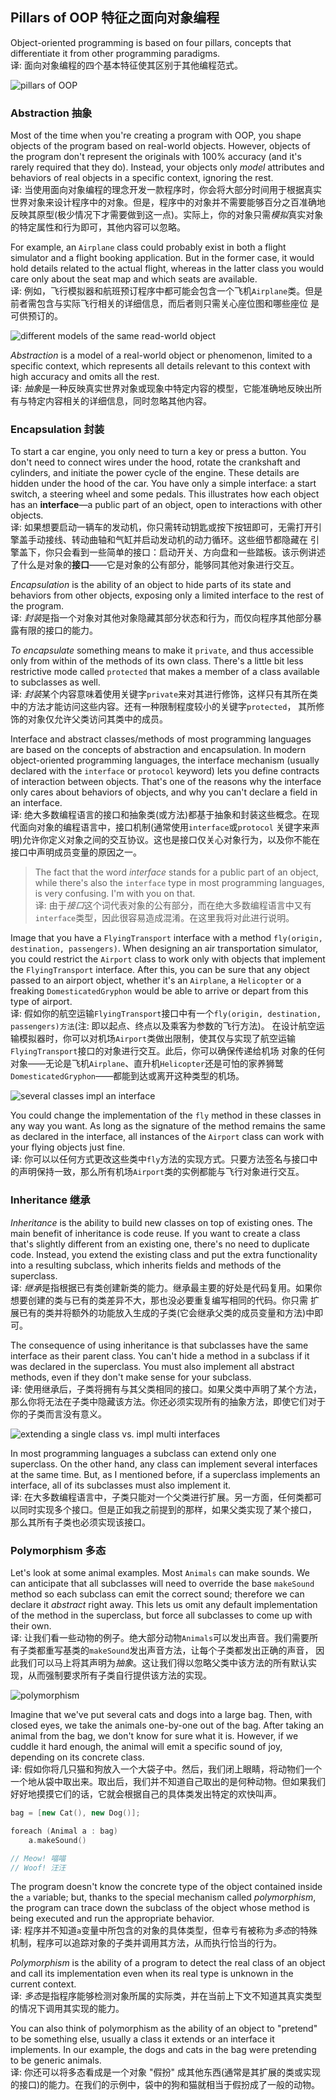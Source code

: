 ## Pillars of OOP 特征之面向对象编程
Object-oriented programming is based on four pillars, concepts that differentiate it from other programming 
paradigms.   
译: 面向对象编程的四个基本特征使其区别于其他编程范式。

![pillars of OOP](../../../assets/four_pillars.png)


### Abstraction 抽象
Most of the time when you're creating a program with OOP, you shape objects of the program based on real-world objects.
However, objects of the program don't represent the originals with 100% accuracy (and it's rarely required that they do).
Instead, your objects only *model* attributes and behaviors of real objects in a specific context, ignoring the rest.   
译: 当使用面向对象编程的理念开发一款程序时，你会将大部分时间用于根据真实世界对象来设计程序中的对象。但是，程序中的对象并不需要能够百分之百准确地
反映其原型(极少情况下才需要做到这一点)。实际上，你的对象只需*模拟*真实对象的特定属性和行为即可，其他内容可以忽略。

For example, an `Airplane` class could probably exist in both a flight simulator and a flight booking application. 
But in the former case, it would hold details related to the actual flight, whereas in the latter class you would 
care only about the seat map and which seats are available.   
译: 例如，飞行模拟器和航班预订程序中都可能会包含一个飞机`Airplane`类。但是前者需包含与实际飞行相关的详细信息，而后者则只需关心座位图和哪些座位
是可供预订的。

![different models of the same read-world object](../../../assets/uml_Airplane.png)

*Abstraction* is a model of a real-world object or phenomenon, limited to a specific context, which represents all 
details relevant to this context with high accuracy and omits all the rest.   
译: *抽象*是一种反映真实世界对象或现象中特定内容的模型，它能准确地反映出所有与特定内容相关的详细信息，同时忽略其他内容。


### Encapsulation 封装
To start a car engine, you only need to turn a key or press a button. You don't need to connect wires under the hood, 
rotate the crankshaft and cylinders, and initiate the power cycle of the engine. These details are hidden under the 
hood of the car. You have only a simple interface: a start switch, a steering wheel and some pedals. This illustrates 
how each object has an **interface**—a public part of an object, open to interactions with other objects.   
译: 如果想要启动一辆车的发动机，你只需转动钥匙或按下按钮即可，无需打开引擎盖手动接线、转动曲轴和气缸并启动发动机的动力循环。这些细节都隐藏在
引擎盖下，你只会看到一些简单的接口：启动开关、方向盘和一些踏板。该示例讲述了什么是对象的**接口**——它是对象的公有部分，能够同其他对象进行交互。

*Encapsulation* is the ability of an object to hide parts of its state and behaviors from other objects, exposing only a 
limited interface to the rest of the program.   
译: *封装*是指一个对象对其他对象隐藏其部分状态和行为，而仅向程序其他部分暴露有限的接口的能力。

*To encapsulate* something means to make it `private`, and thus accessible only from within of the methods of its own class.
There's a little bit less restrictive mode called `protected` that makes a member of a class available to subclasses as
well.   
译: *封装*某个内容意味着使用关键字`private`来对其进行修饰，这样只有其所在类中的方法才能访问这些内容。还有一种限制程度较小的关键字`protected`，
其所修饰的对象仅允许父类访问其类中的成员。

Interface and abstract classes/methods of most programming languages are based on the concepts of abstraction and 
encapsulation. In modern object-oriented programming languages, the interface mechanism (usually declared with the 
`interface` or `protocol` keyword) lets you define contracts of interaction between objects. That's one of the 
reasons why the interface only cares about behaviors of objects, and why you can't declare a field in an interface.   
译: 绝大多数编程语言的接口和抽象类(或方法)都基于抽象和封装这些概念。在现代面向对象的编程语言中，接口机制(通常使用`interface`或`protocol`
关键字来声明)允许你定义对象之间的交互协议。这也是接口仅关心对象行为，以及你不能在接口中声明成员变量的原因之一。

> The fact that the word *interface* stands for a public part of an object, while there's also the `interface` type in 
> most programming languages, is very confusing. I'm with you on that.   
> 译: 由于*接口*这个词代表对象的公有部分，而在绝大多数编程语言中又有`interface`类型，因此很容易造成混淆。在这里我将对此进行说明。

Image that you have a `FlyingTransport` interface with a method `fly(origin, destination, passengers)`. When designing an 
air transportation simulator, you could restrict the `Airport` class to work only with objects that implement the 
`FlyingTransport` interface. After this, you can be sure that any object passed to an airport object, whether it's an 
`Airplane`, a `Helicopter` or a freaking `DomesticatedGryphon` would be able to arrive or depart from this type of airport.   
译: 假如你的航空运输`FlyingTransport`接口中有一个`fly(origin, destination, passengers)方法`(注: 即以起点、终点以及乘客为参数的飞行方法)。 
在设计航空运输模拟器时，你可以对机场`Airport`类做出限制，使其仅与实现了航空运输`FlyingTransport`接口的对象进行交互。此后，你可以确保传递给机场
对象的任何对象——无论是飞机`Airplane`、直升机`Helicopter`还是可怕的家养狮鹫`DomesticatedGryphon`——都能到达或离开这种类型的机场。

![several classes impl an interface](../../../assets/uml_Airport.png)

You could change the implementation of the `fly` method in these classes in any way you want. As long as the signature
of the method remains the same as declared in the interface, all instances of the `Airport` class can work with your 
flying objects just fine.   
译: 你可以以任何方式更改这些类中`fly`方法的实现方式。只要方法签名与接口中的声明保持一致，那么所有机场`Airport`类的实例都能与飞行对象进行交互。


### Inheritance 继承
*Inheritance* is the ability to build new classes on top of existing ones. The main benefit of inheritance is code 
reuse. If you want to create a class that's slightly different from an existing one, there's no need to duplicate code. 
Instead, you extend the existing class and put the extra functionality into a resulting subclass, which inherits fields 
and methods of the superclass.   
译: *继承*是指根据已有类创建新类的能力。继承最主要的好处是代码复用。如果你想要创建的类与已有的类差异不大，那也没必要重复编写相同的代码。你只需
扩展已有的类并将额外的功能放入生成的子类(它会继承父类的成员变量和方法)中即可。

The consequence of using inheritance is that subclasses have the same interface as their parent class. You can't hide a
method in a subclass if it was declared in the superclass. You must also implement all abstract methods, even if they 
don't make sense for your subclass.   
译: 使用继承后，子类将拥有与其父类相同的接口。如果父类中声明了某个方法，那么你将无法在子类中隐藏该方法。你还必须实现所有的抽象方法，即使它们对于
你的子类而言没有意义。

![extending a single class vs. impl multi interfaces](../../../assets/uml_Animal_Cat.png)

In most programming languages a subclass can extend only one superclass. On the other hand, any class can implement
several interfaces at the same time. But, as I mentioned before, if a superclass implements an interface, all of its 
subclasses must also implement it.   
译: 在大多数编程语言中，子类只能对一个父类进行扩展。另一方面，任何类都可以同时实现多个接口。但是正如我之前提到的那样，如果父类实现了某个接口，
那么其所有子类也必须实现该接口。


### Polymorphism 多态
Let's look at some animal examples. Most `Animals` can make sounds. We can anticipate that all subclasses will need to 
override the base `makeSound` method so each subclass can emit the correct sound; therefore we can declare it *abstract* 
right away. This lets us omit any default implementation of the method in the superclass, but force all subclasses to 
come up with their own.   
译: 让我们看一些动物的例子。绝大部分动物`Animals`可以发出声音。我们需要所有子类都重写基类的`makeSound`发出声音方法，让每个子类都发出正确的声音，
因此我们可以马上将其声明为*抽象*。这让我们得以忽略父类中该方法的所有默认实现，从而强制要求所有子类自行提供该方法的实现。

![polymorphism](../../../assets/uml_Animal_Cat_Dog.png)

Imagine that we've put several cats and dogs into a large bag. Then, with closed eyes, we take the animals one-by-one 
out of the bag. After taking an animal from the bag, we don't know for sure what it is. However, if we cuddle it hard 
enough, the animal will emit a specific sound of joy, depending on its concrete class.   
译: 假如你将几只猫和狗放入一个大袋子中。然后，我们闭上眼睛，将动物们一个一个地从袋中取出来。取出后，我们并不知道自己取出的是何种动物。但如果我们
好好地摸摸它们的话，它就会根据自己的具体类发出特定的欢快叫声。

```c++
bag = [new Cat(), new Dog()];

foreach (Animal a : bag)
    a.makeSound()

// Meow! 喵喵
// Woof! 汪汪
```

The program doesn't know the concrete type of the object contained inside the `a` variable; but, thanks to the special 
mechanism called *polymorphism*, the program can trace down the subclass of the object whose method is being executed and
run the appropriate behavior.   
译: 程序并不知道`a`变量中所包含的对象的具体类型，但幸亏有被称为*多态*的特殊机制，程序可以追踪对象的子类并调用其方法，从而执行恰当的行为。

*Polymorphism* is the ability of a program to detect the real class of an object and call its implementation even when 
its real type is unknown in the current context.   
译: *多态*是指程序能够检测对象所属的实际类，并在当前上下文不知道其真实类型的情况下调用其实现的能力。

You can also think of polymorphism as the ability of an object to "pretend" to be something else, usually a class it 
extends or an interface it implements. In our example, the dogs and cats in the bag were pretending to be generic 
animals.   
译: 你还可以将多态看成是一个对象 "假扮" 成其他东西(通常是其扩展的类或实现的接口)的能力。在我们的示例中，袋中的狗和猫就相当于假扮成了一般的动物。
